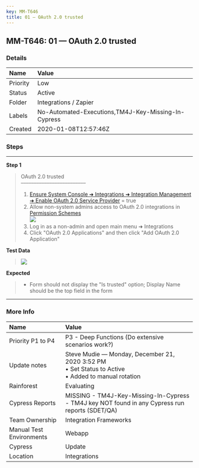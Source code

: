 ```yaml
---
key: MM-T646
title: 01 — OAuth 2.0 trusted
---
```


## MM-T646: 01 — OAuth 2.0 trusted

### Details

| Name     | Value                                               |
| :------- | :-------------------------------------------------- |
| Priority | Low                                                 |
| Status   | Active                                              |
| Folder   | Integrations / Zapier                               |
| Labels   | No-Automated-Executions,TM4J-Key-Missing-In-Cypress |
| Created  | 2020-01-08T12:57:46Z                                |

### Steps

<hr/>

**Step 1**

> <article>OAuth 2.0 trusted<br>–––––––––––––––––––––––––<ol><li><a href="https://postgres.test.mattermost.com/admin_console/integrations/integration_management"></a><a href="https://postgres.test.mattermost.com/admin_console/integrations/integration_management">Ensure System Console ➜ Integrations ➜ Integration Management ➜ Enable OAuth 2.0 Service Provider</a> = true</li><li>Allow non-system admins access to OAuth 2.0 integrations in <a href="https://postgres.test.mattermost.com/admin_console/user_management/permissions/system_scheme">Permission Schemes</a><br><img src="https://smartbear-tm4j-prod-us-west-2-attachment-rich-text.s3.us-west-2.amazonaws.com/embedded-f3277290f945470c4add5d21ef3dc7ca7b74388fc7152bfb6b99ae58c66a95a8-1588781382834-1588781382834.png" class="fr-fic fr-dii"></li><li>Log in as a non-admin and open main menu ➜ Integrations</li><li>Click "OAuth 2.0 Applications" and then click "Add OAuth 2.0 Application"</li></ol></article>

**Test Data**

> <article><img src="https://smartbear-tm4j-prod-us-west-2-attachment-rich-text.s3.us-west-2.amazonaws.com/embedded-f3277290f945470c4add5d21ef3dc7ca7b74388fc7152bfb6b99ae58c66a95a8-1589814462132-1589814462131.png" class="fr-fic fr-dii"></article>

**Expected**

> <article><ul><li>Form should not display the "Is trusted" option; Display Name should be the top field in the form</li></ul></article>

<hr/>

### More Info

| Name                     | Value                                                                                                   |
| :----------------------- | :------------------------------------------------------------------------------------------------------ |
| Priority P1 to P4        | P3 - Deep Functions (Do extensive scenarios work?)                                                      |
| Update notes             | Steve Mudie — Monday, December 21, 2020 3:52 PM<br>• Set Status to Active<br>• Added to manual rotation |
| Rainforest               | Evaluating                                                                                              |
| Cypress Reports          | MISSING - TM4J-Key-Missing-In-Cypress - TM4J key NOT found in any Cypress run reports (SDET/QA)         |
| Team Ownership           | Integration Frameworks                                                                                  |
| Manual Test Environments | Webapp                                                                                                  |
| Cypress                  | Update                                                                                                  |
| Location                 | Integrations                                                                                            |
